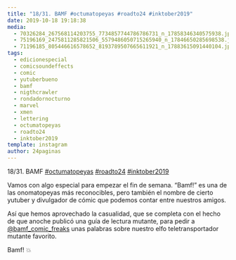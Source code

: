 ```yaml
---
title: "18/31. BAMF #octumatopeyas #roadto24 #inktober2019"
date: 2019-10-18 19:18:38
media: 
  - 70326284_267568114203755_7734857744786786731_n_17858346340575938.jpg
  - 75196169_2475811285821506_5579486050715265940_n_17846650285698538.jpg
  - 71196185_805446616578652_8193789507665611921_n_17883615091440104.jpg
tags: 
  - edicionespecial
  - comicsoundeffects
  - comic
  - yutuberbueno
  - bamf
  - nigthcrawler
  - rondadornocturno
  - marvel
  - xmen
  - lettering
  - octumatopeyas
  - roadto24
  - inktober2019
template: instagram
author: 24paginas
---
```


18/31. BAMF [#octumatopeyas](/tags/octumatopeyas) [#roadto24](/tags/roadto24) [#inktober2019](/tags/inktober2019)


Vamos con algo especial para empezar el fin de semana. “Bamf!” es una de las onomatopeyas más reconocibles, pero también el nombre de cierto yutuber y divulgador de cómic que podemos contar entre nuestros amigos.


Así que hemos aprovechado la casualidad, que se completa con el hecho de que anoche publicó una guía de lectura mutante, para pedir a [@bamf_comic_freaks](https://instagram.com/bamf_comic_freaks) unas palabras sobre nuestro elfo teletransportador mutante favorito.


Bamf! 💥







